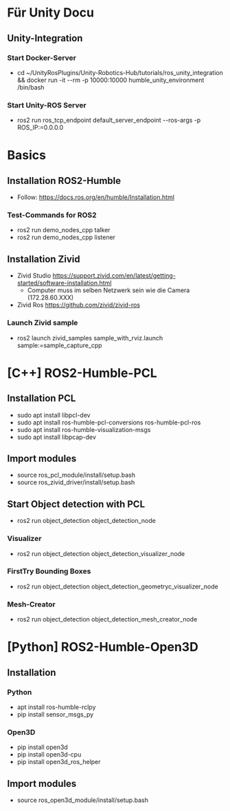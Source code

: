 # Für Unity Docu

## Unity-Integration

### Start Docker-Server

- cd ~/UnityRosPlugins/Unity-Robotics-Hub/tutorials/ros_unity_integration && docker run -it --rm -p 10000:10000 humble_unity_environment /bin/bash

### Start Unity-ROS Server

- ros2 run ros_tcp_endpoint default_server_endpoint --ros-args -p ROS_IP:=0.0.0.0

# Basics

## Installation ROS2-Humble

- Follow: https://docs.ros.org/en/humble/Installation.html

### Test-Commands for ROS2

- ros2 run demo_nodes_cpp talker
- ros2 run demo_nodes_cpp listener

## Installation Zivid

- Zivid Studio https://support.zivid.com/en/latest/getting-started/software-installation.html
  - Computer muss im selben Netzwerk sein wie die Camera (172.28.60.XXX)
- Zivid Ros https://github.com/zivid/zivid-ros

### Launch Zivid sample

- ros2 launch zivid_samples sample_with_rviz.launch sample:=sample_capture_cpp

# [C++] ROS2-Humble-PCL

## Installation PCL

- sudo apt install libpcl-dev
- sudo apt install ros-humble-pcl-conversions ros-humble-pcl-ros
- sudo apt install ros-humble-visualization-msgs
- sudo apt install libpcap-dev

## Import modules

- source ros_pcl_module/install/setup.bash
- source ros_zivid_driver/install/setup.bash

## Start Object detection with PCL

- ros2 run object_detection object_detection_node

### Visualizer

- ros2 run object_detection object_detection_visualizer_node

### FirstTry Bounding Boxes

- ros2 run object_detection object_detection_geometryc_visualizer_node

### Mesh-Creator

- ros2 run object_detection object_detection_mesh_creator_node

# [Python] ROS2-Humble-Open3D

## Installation

### Python

- apt install ros-humble-rclpy
- pip install sensor_msgs_py

### Open3D

- pip install open3d
- pip install open3d-cpu
- pip install open3d_ros_helper

## Import modules

- source ros_open3d_module/install/setup.bash
